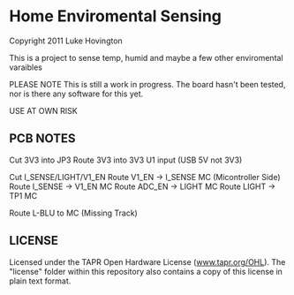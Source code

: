 Home Enviromental Sensing
==============================
Copyright 2011 Luke Hovington

This is a project to sense temp, humid and maybe a few other enviromental varaibles


PLEASE NOTE
This is still a work in progress.
The board hasn't been tested,
nor is there any software for this yet.

USE AT OWN RISK


PCB NOTES
-------
Cut 3V3 into JP3
Route 3V3 into 3V3 U1 input (USB 5V not 3V3)

Cut I_SENSE/LIGHT/V1_EN
Route V1_EN -> I_SENSE MC (Micontroller Side)
Route I_SENSE -> V1_EN MC
Route ADC_EN -> LIGHT MC
Route LIGHT -> TP1 MC

Route L-BLU to MC (Missing Track)


LICENSE
-------
Licensed under the TAPR Open Hardware License (www.tapr.org/OHL).
The "license" folder within this repository also contains a copy of
this license in plain text format.
